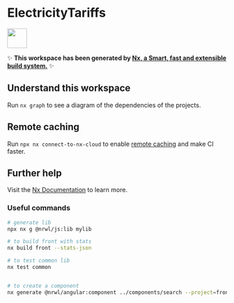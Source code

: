 # ElectricityTariffs

<a alt="Nx logo" href="https://nx.dev" target="_blank" rel="noreferrer"><img src="https://raw.githubusercontent.com/nrwl/nx/master/images/nx-logo.png" width="45"></a>

✨ **This workspace has been generated by [Nx, a Smart, fast and extensible build system.](https://nx.dev)** ✨

## Understand this workspace

Run `nx graph` to see a diagram of the dependencies of the projects.

## Remote caching

Run `npx nx connect-to-nx-cloud` to enable [remote caching](https://nx.app) and make CI faster.

## Further help

Visit the [Nx Documentation](https://nx.dev) to learn more.


### Useful commands
```bash
# generate lib
npx nx g @nrwl/js:lib mylib

# to build front with stats
nx build front --stats-json

# to test common lib
nx test common


# to create a component
nx generate @nrwl/angular:component ../components/search --project=front --standalone
  